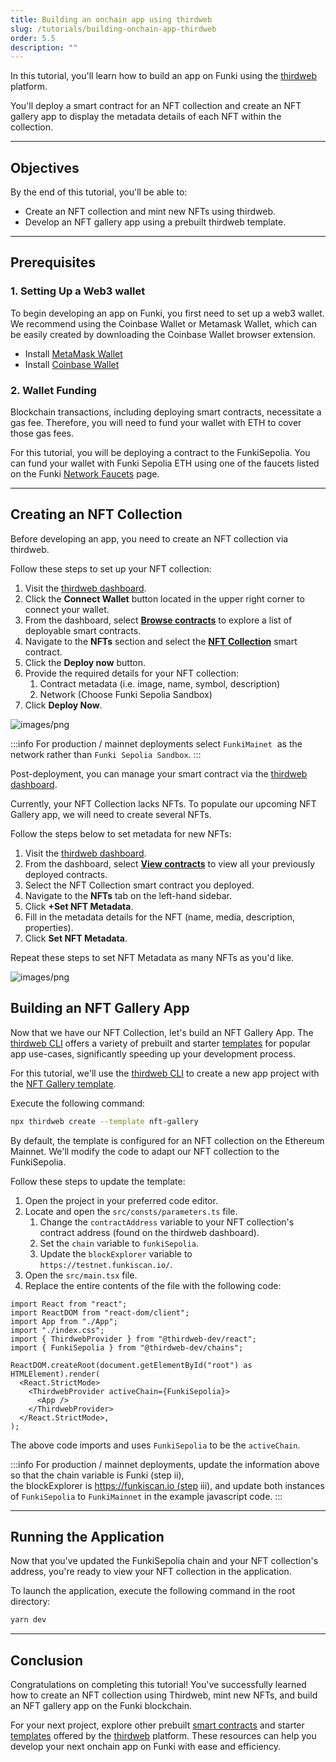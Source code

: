 ```yaml
---
title: Building an onchain app using thirdweb
slug: /tutorials/building-onchain-app-thirdweb
order: 5.5
description: ""
---
```


In this tutorial, you'll learn how to build an app on Funki using the [thirdweb](https://portal.thirdweb.com/) platform.

You'll deploy a smart contract for an NFT collection and create an NFT gallery app to display the metadata details of each NFT within the collection.

---

## Objectives

By the end of this tutorial, you'll be able to:

- Create an NFT collection and mint new NFTs using thirdweb.
- Develop an NFT gallery app using a prebuilt thirdweb template.

---

## Prerequisites[](#prerequisites)

### 1. Setting Up a Web3 wallet[](#1-setting-up-a-coinbase-wallet)

To begin developing an app on Funki, you first need to set up a web3 wallet. We recommend using the Coinbase Wallet or Metamask Wallet, which can be easily created by downloading the Coinbase Wallet browser extension.

- Install [MetaMask Wallet](https://chromewebstore.google.com/detail/metamask/nkbihfbeogaeaoehlefnkodbefgpgknn?utm_source=metamask.io&pli=1)
- Install [Coinbase Wallet](https://chrome.google.com/webstore/detail/coinbase-wallet-extension/hnfanknocfeofbddgcijnmhnfnkdnaad?hl=en)

### 2. Wallet Funding[](#2-wallet-funding)

Blockchain transactions, including deploying smart contracts, necessitate a gas fee. Therefore, you will need to fund your wallet with ETH to cover those gas fees.

For this tutorial, you will be deploying a contract to the FunkiSepolia. You can fund your wallet with Funki Sepolia ETH using one of the faucets listed on the Funki [Network Faucets](https://funkichain.com/portfolio/tokens?modal=claim-faucet) page.

---

## Creating an NFT Collection[](#creating-an-nft-collection)

Before developing an app, you need to create an NFT collection via thirdweb.

Follow these steps to set up your NFT collection:

1. Visit the [thirdweb dashboard](https://thirdweb.com/dashboard).
2. Click the **Connect Wallet** button located in the upper right corner to connect your wallet.
3. From the dashboard, select [**Browse contracts**](https://thirdweb.com/explore) to explore a list of deployable smart contracts.
4. Navigate to the **NFTs** section and select the [**NFT Collection**](https://thirdweb.com/thirdweb.eth/TokenERC721) smart contract.
5. Click the **Deploy now** button.
6. Provide the required details for your NFT collection:
    1. Contract metadata (i.e. image, name, symbol, description)
    2. Network (Choose Funki Sepolia Sandbox)
7. Click **Deploy Now**.

![images/png](/img/thridweb-success-contract.png)

:::info
For production / mainnet deployments select `FunkiMainet`  as the network rather than `Funki Sepolia Sandbox`.
:::

Post-deployment, you can manage your smart contract via the [thirdweb dashboard](https://thirdweb.com/dashboard/contracts).

Currently, your NFT Collection lacks NFTs. To populate our upcoming NFT Gallery app, we will need to create several NFTs.

Follow the steps below to set metadata for new NFTs:

1. Visit the [thirdweb dashboard](https://thirdweb.com/dashboard).
2. From the dashboard, select [**View contracts**](https://thirdweb.com/dashboard/contracts) to view all your previously deployed contracts.
3. Select the NFT Collection smart contract you deployed.
4. Navigate to the **NFTs** tab on the left-hand sidebar.
5. Click **+Set NFT Metadata**.
6. Fill in the metadata details for the NFT (name, media, description, properties).
7. Click **Set NFT Metadata**.

Repeat these steps to set NFT Metadata as many NFTs as you'd like.

![images/png](/img/thirdweb-mint.png)

## Building an NFT Gallery App[](#building-an-nft-gallery-app)

Now that we have our NFT Collection, let's build an NFT Gallery App. The [thirdweb CLI](https://portal.thirdweb.com/cli) offers a variety of prebuilt and starter [templates](https://portal.thirdweb.com/templates) for popular app use-cases, significantly speeding up your development process.

For this tutorial, we'll use the [thirdweb CLI](https://portal.thirdweb.com/cli) to create a new app project with the [NFT Gallery template](https://github.com/thirdweb-example/nft-gallery).

Execute the following command:

```bash
npx thirdweb create --template nft-gallery
```

By default, the template is configured for an NFT collection on the Ethereum Mainnet. We'll modify the code to adapt our NFT collection to the FunkiSepolia.

Follow these steps to update the template:

1. Open the project in your preferred code editor.
2. Locate and open the `src/consts/parameters.ts` file.
    1. Change the `contractAddress` variable to your NFT collection's contract address (found on the thirdweb dashboard).
    2. Set the `chain` variable to `funkiSepolia`.
    3. Update the `blockExplorer` variable to `https://testnet.funkiscan.io/`.
3. Open the `src/main.tsx` file.
4. Replace the entire contents of the file with the following code:

```solidity
import React from "react";
import ReactDOM from "react-dom/client";
import App from "./App";
import "./index.css";
import { ThirdwebProvider } from "@thirdweb-dev/react";
import { FunkiSepolia } from "@thirdweb-dev/chains";

ReactDOM.createRoot(document.getElementById("root") as HTMLElement).render(
  <React.StrictMode>
    <ThirdwebProvider activeChain={FunkiSepolia}>
      <App />
    </ThirdwebProvider>
  </React.StrictMode>,
);
```

The above code imports and uses `FunkiSepolia` to be the `activeChain`.

:::info
For production / mainnet deployments, update the information above so that the chain variable is Funki (step ii), the blockExplorer is https://funkiscan.io (step iii), and update both instances of `FunkiSepolia` to `FunkiMainnet` in the example javascript code.
:::

---

## Running the Application

Now that you've updated the FunkiSepolia chain and your NFT collection's address, you're ready to view your NFT collection in the application.

To launch the application, execute the following command in the root directory:

```bash
yarn dev
```

---

## Conclusion

Congratulations on completing this tutorial! You've successfully learned how to create an NFT collection using Thirdweb, mint new NFTs, and build an NFT gallery app on the Funki blockchain.

For your next project, explore other prebuilt [smart contracts](https://thirdweb.com/explore) and starter [templates](https://portal.thirdweb.com/templates) offered by the [thirdweb](https://portal.thirdweb.com/) platform. These resources can help you develop your next onchain app on Funki with ease and efficiency.
